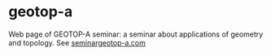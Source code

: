 # geotop-a
Web page of GEOTOP-A seminar: a seminar about applications of geometry and topology. See <a href="seminargeotop-a.com">seminargeotop-a.com</a>
